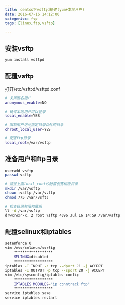 ```yaml
---
title: centos下vsftpd搭建(yum+本地用户)
date: 2016-07-16 14:12:00
categories: ftp
tags: [linux,ftp,vsftp]

---
```

## 安装vsftp
``` bash
yum install vsftpd
```

## 配置vsftp
打开/etc/vsftpd/vsftpd.conf
``` bash
# 关闭匿名用户
anonymous_enable=NO

# 确保本地用户可以登录
local_enable=YES

# 限制用户访问指定目录以外的目录
chroot_local_user=YES

# 配置ftp目录
local_root=/var/vsftp
```

<!--more-->

## 准备用户和ftp目录
``` bash
useradd vsftp
passwd vsftp

# 按照上面local_root的配置创建相应目录
mkdir /var/vsftp
chown :vsftp /var/vsftp
chmod 775 /var/vsftp

# 检查目录权限和属组
ll -d /var/vsftp
drwxrwxr-x. 2 root vsftp 4096 Jul 16 14:59 /var/vsftp
```

## 配置selinux和iptables
``` bash
setenforce 0
vim /etc/selinux/config
	******************
    SELINUX=disabled
    ******************
iptables -I INPUT -p tcp --dport 21 -j ACCEPT
iptables -I OUTPUT -p tcp --sport 20 -j ACCEPT
vim /etc/sysconfig/iptables-config
	******************
    IPTABLES_MODULES="ip_conntrack_ftp"
    ******************
service iptables save
service iptables restart
```